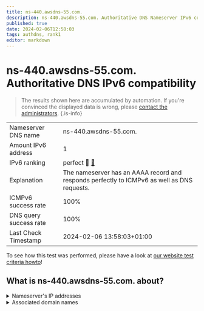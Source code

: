 ```yaml
---
title: ns-440.awsdns-55.com.
description: ns-440.awsdns-55.com. Authoritative DNS Nameserver IPv6 compatibility
published: true
date: 2024-02-06T12:58:03
tags: authdns, rank1
editor: markdown
---
```


# ns-440.awsdns-55.com. Authoritative DNS IPv6 compatibility

> The results shown here are accumulated by automation. If you're convinced the displayed data is wrong, please [contact the administrators](/howto/chat). 
{.is-info}




|   |   |
| - | - |
| Nameserver DNS name | ns-440.awsdns-55.com.
| Amount IPv6 address | 1
| IPv6 ranking | perfect :1st_place_medal: [🔗](/howto/ranking) |
| Explanation | The nameserver has an AAAA record and responds perfectly to ICMPv6 as well as DNS requests. |
| ICMPv6 success rate | 100%|
| DNS query success rate | 100% |
| Last Check Timestamp | 2024-02-06 13:58:03+01:00 |

To see how this test was performed, please have a look at [our website test criteria howto](/howto/testcriteria/authdns)!


## What is ns-440.awsdns-55.com. about?




<details>
<summary>Nameserver's IP addresses</summary>

2600:9000:5301:b800::1

</details>



<details>
<summary>Associated domain names</summary>

tiktok.com

</details>
